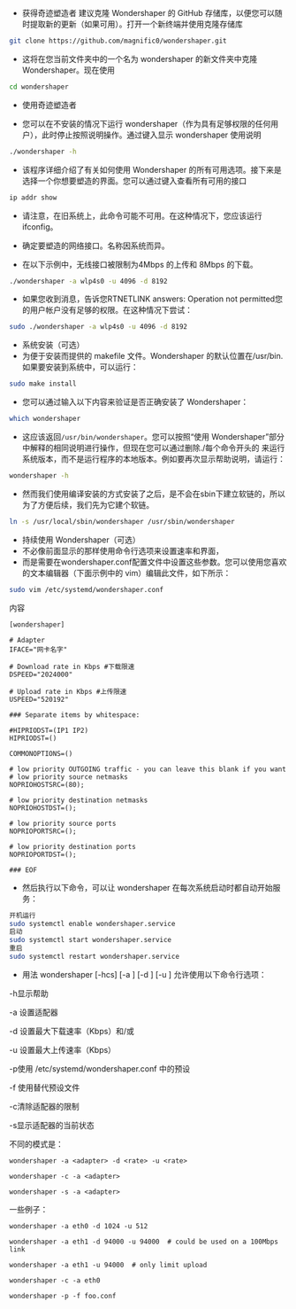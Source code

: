 - 获得奇迹塑造者
建议克隆 Wondershaper 的 GitHub 存储库，以便您可以随时提取新的更新（如果可用）。打开一个新终端并使用克隆存储库

``` bash
git clone https://github.com/magnific0/wondershaper.git
```

- 这将在您当前文件夹中的一个名为 wondershaper 的新文件夹中克隆 Wondershaper。现在使用

``` bash
cd wondershaper
```

- 使用奇迹塑造者

- 您可以在不安装的情况下运行 wondershaper（作为具有足够权限的任何用户），此时停止按照说明操作。通过键入显示 wondershaper 使用说明

``` bash
./wondershaper -h
```

- 该程序详细介绍了有关如何使用 Wondershaper 的所有可用选项。接下来是选择一个你想要塑造的界面。您可以通过键入查看所有可用的接口

``` bash
ip addr show
```

- 请注意，在旧系统上，此命令可能不可用。在这种情况下，您应该运行ifconfig。

- 确定要塑造的网络接口。名称因系统而异。

- 在以下示例中，无线接口被限制为4Mbps 的上传和 8Mbps 的下载。

``` bash
./wondershaper -a wlp4s0 -u 4096 -d 8192
``` 

- 如果您收到消息，告诉您RTNETLINK answers: Operation not permitted您的用户帐户没有足够的权限。在这种情况下尝试：

``` bash
sudo ./wondershaper -a wlp4s0 -u 4096 -d 8192
```

- 系统安装（可选）
- 为便于安装而提供的 makefile 文件。Wondershaper 的默认位置在/usr/bin. 如果要安装到系统中，可以运行：

``` bash
sudo make install
```

- 您可以通过输入以下内容来验证是否正确安装了 Wondershaper：

``` bash
which wondershaper
```

- 这应该返回`/usr/bin/wondershaper`。您可以按照“使用 Wondershaper”部分中解释的相同说明进行操作，但现在您可以通过删除./每个命令开头的 来运行系统版本，而不是运行程序的本地版本。例如要再次显示帮助说明，请运行：

``` bash
wondershaper -h
```

- 然而我们使用编译安装的方式安装了之后，是不会在sbin下建立软链的，所以为了方便后续，我们先为它建个软链。

``` bash
ln -s /usr/local/sbin/wondershaper /usr/sbin/wondershaper
```

- 持续使用 Wondershaper（可选）<br>
- 不必像前面显示的那样使用命令行选项来设置速率和界面，<br>
- 而是需要在wondershaper.conf配置文件中设置这些参数。您可以使用您喜欢的文本编辑器（下面示例中的 vim）编辑此文件，如下所示：<br>

``` bash
sudo vim /etc/systemd/wondershaper.conf
```

内容

```
[wondershaper]

# Adapter
IFACE="网卡名字"

# Download rate in Kbps #下载限速
DSPEED="2024000"

# Upload rate in Kbps #上传限速
USPEED="520192"

### Separate items by whitespace:

#HIPRIODST=(IP1 IP2)
HIPRIODST=()

COMMONOPTIONS=()

# low priority OUTGOING traffic - you can leave this blank if you want
# low priority source netmasks
NOPRIOHOSTSRC=(80);

# low priority destination netmasks
NOPRIOHOSTDST=();

# low priority source ports
NOPRIOPORTSRC=();

# low priority destination ports
NOPRIOPORTDST=();

### EOF
```


- 然后执行以下命令，可以让 wondershaper 在每次系统启动时都自动开始服务：

``` bash
开机运行
sudo systemctl enable wondershaper.service
启动
sudo systemctl start wondershaper.service
重启
sudo systemctl restart wondershaper.service

```

- 用法
    wondershaper [-hcs] [-a <adapter>] [-d <rate>] [-u <rate>]
允许使用以下命令行选项：

-h显示帮助

-a <adapter>设置适配器

-d <rate>设置最大下载速率（Kbps）和/或

-u <rate>设置最大上传速率（Kbps）

-p使用 /etc/systemd/wondershaper.conf 中的预设

-f <file>使用替代预设文件

-c清除适配器的限制

-s显示适配器的当前状态

不同的模式是：

    wondershaper -a <adapter> -d <rate> -u <rate>

    wondershaper -c -a <adapter>

    wondershaper -s -a <adapter>
一些例子：

    wondershaper -a eth0 -d 1024 -u 512

    wondershaper -a eth1 -d 94000 -u 94000  # could be used on a 100Mbps link

    wondershaper -a eth1 -u 94000  # only limit upload

    wondershaper -c -a eth0

    wondershaper -p -f foo.conf
	